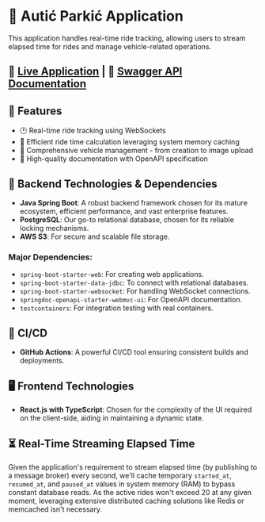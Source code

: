 # 🚗 Autić Parkić Application

This application handles real-time ride tracking, allowing users to stream elapsed time for rides and manage vehicle-related operations.

## 🔗 [Live Application](http://auticparkic-api-test.eba-jtrhurmp.eu-central-1.elasticbeanstalk.com/) | 📝 [Swagger API Documentation](http://auticparkic-api-test.eba-jtrhurmp.eu-central-1.elasticbeanstalk.com:10000/swagger-ui/index.html)

## 🌟 Features
- 🕐 Real-time ride tracking using WebSockets
- 🚀 Efficient ride time calculation leveraging system memory caching
- 🚗 Comprehensive vehicle management - from creation to image upload
- 📜 High-quality documentation with OpenAPI specification

## 💾 Backend Technologies & Dependencies
- **Java Spring Boot**: A robust backend framework chosen for its mature ecosystem, efficient performance, and vast enterprise features.
- **PostgreSQL**: Our go-to relational database, chosen for its reliable locking mechanisms.
- **AWS S3**: For secure and scalable file storage.

### Major Dependencies:
- `spring-boot-starter-web`: For creating web applications.
- `spring-boot-starter-data-jdbc`: To connect with relational databases.
- `spring-boot-starter-websocket`: For handling WebSocket connections.
- `springdoc-openapi-starter-webmvc-ui`: For OpenAPI documentation.
- `testcontainers`: For integration testing with real containers.

## 🔄 CI/CD
- **GitHub Actions**: A powerful CI/CD tool ensuring consistent builds and deployments.

## 🖥️ Frontend Technologies
- **React.js with TypeScript**: Chosen for the complexity of the UI required on the client-side, aiding in maintaining a dynamic state.

## ⏳ Real-Time Streaming Elapsed Time

Given the application's requirement to stream elapsed time (by publishing to a message broker) every second, we'll cache temporary `started_at`, `resumed_at`, and `paused_at` values in system memory (RAM) to bypass constant database reads. As the active rides won't exceed 20 at any given moment, leveraging extensive distributed caching solutions like Redis or memcached isn't necessary.
